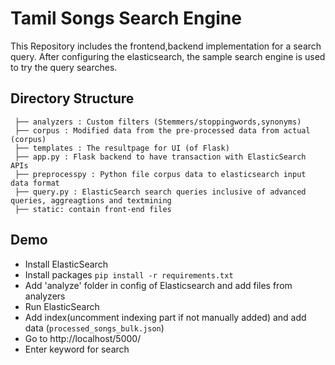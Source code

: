 # Tamil Songs Search Engine

This Repository includes the frontend,backend implementation for a search query.
After configuring the elasticsearch, the sample search engine is used to try the query searches.


Directory Structure
---
```
 ├── analyzers : Custom filters (Stemmers/stoppingwords,synonyms)
 ├── corpus : Modified data from the pre-processed data from actual (corpus) 
 ├── templates : The resultpage for UI (of Flask)
 ├── app.py : Flask backend to have transaction with ElasticSearch APIs
 ├── preprocesspy : Python file corpus data to elasticsearch input data format
 ├── query.py : ElasticSearch search queries inclusive of advanced queries, aggreagtions and textmining
 ├── static: contain front-end files
```

Demo
---
* Install ElasticSearch
* Install packages `pip install -r requirements.txt`
* Add 'analyze' folder in config of Elasticsearch and add files from analyzers
* Run ElasticSearch
* Add index(uncomment indexing part if not manually added) and add data (`processed_songs_bulk.json`)
* Go to http://localhost/5000/
* Enter keyword for search


